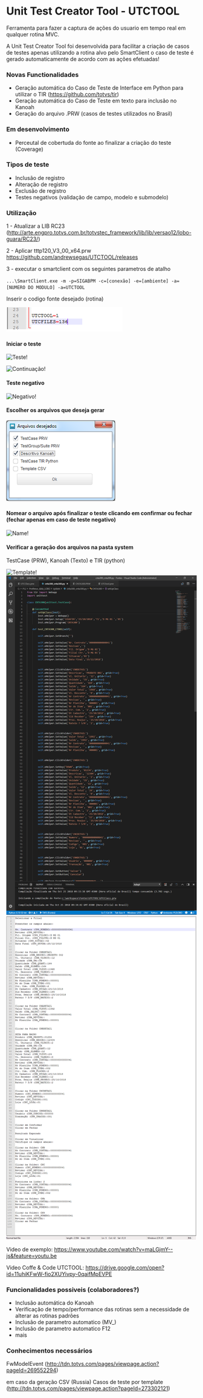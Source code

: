 # Unit Test Creator Tool - UTCTOOL

Ferramenta para fazer a captura de ações do usuario em tempo real em qualquer rotina MVC.

A Unit Test Creator Tool foi desenvolvida para facilitar a criação de casos de testes apenas utilizando a rotina alvo pelo SmartClient o caso de teste é gerado automaticamente de acordo com as ações efetuadas!

### Novas Functionalidades
+ Geração automática do Caso de Teste de Interface em Python para utilizar o TIR (https://github.com/totvs/tir)
+ Geração automática do Caso de Teste em texto para inclusão no Kanoah
+ Geração do arquivo .PRW (casos de testes utilizados no Brasil)

### Em desenvolvimento
+ Perceutal de cobertuda do fonte ao finalizar a criação do teste (Coverage)

### Tipos de teste
+ Inclusão de registro
+ Alteração de registro
+ Exclusão de registro
+ Testes negativos (validação de campo, modelo e submodelo)

### Utilização
1 - Atualizar a LIB RC23 (http://arte.engpro.totvs.com.br/totvstec_framework/lib/lib/versao12/lobo-guara/RC23/)

2 - Aplicar tttp120_V3_00_x64.prw https://github.com/andrewsegas/UTCTOOL/releases

3 - executar o smartclient com os seguintes parametros de atalho


`...\SmartClient.exe -m -p=SIGABPM -c=[conexão] -e=[ambiente] -a=[NUMERO DO MODULO] -a=UTCTOOL`



Inserir o codigo fonte desejado (rotina)

![Rotina!](/docs/im1.png "Rotina")

#### Iniciar o teste

![Teste!](/docs/im2.png "Teste")

![Continuação!](/docs/im3.png "Teste")

#### Teste negativo

![Negativo!](/docs/im4.png "Negativo")

#### Escolher os arquivos que deseja gerar

![files!](/docs/im9.png "Files")

#### Nomear o arquivo após finalizar o teste clicando em confirmar ou fechar (fechar apenas em caso de teste negativo)

![Name!](/docs/im5.png "Name")


#### Verificar a geração dos arquivos na pasta system
TestCase (PRW), Kanoah (Texto) e TIR (python)

![Template!](/docs/im6.png "Geração")
![python!](/docs/im7.png "Geração")
![Kanoah!](/docs/im8.png "Geração")

Video de exemplo: 
https://www.youtube.com/watch?v=maLGjmY--js&feature=youtu.be

Video Coffe & Code UTCTOOL: 
https://drive.google.com/open?id=11uhiKFwW-fio2XUYivpy-0qaifMpEVPE

### Funcionalidades possiveis (colaboradores?)
+ Inclusão automática do Kanoah
+ Verificação de tempo/performance das rotinas sem a necessidade de alterar as rotinas padrões
+ Inclusão de parametro automatico (MV_)
+ Inclusão de parametro automatico F12
+ mais

### Conhecimentos necessários
FwModelEvent (http://tdn.totvs.com/pages/viewpage.action?pageId=269552294)

em caso da geração CSV (Russia)
Casos de teste por template (http://tdn.totvs.com/pages/viewpage.action?pageId=273302121)
